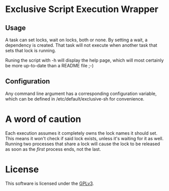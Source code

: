 # Exclusive Script Execution Wrapper #

## Usage ##

A task can set locks, wait on locks, both or none.
By setting a wait, a dependency is created. That task will not execute when 
another task that sets that lock is running.

Runing the script with -h will display the help page, which will most 
certainly be more up-to-date than a README file ;-)

## Configuration ##

Any command line argument has a corresponding configuration variable, 
which can be defined in /etc/default/exclusive-sh for convenience.

# A word of caution #

Each execution assumes it completely owns the lock names it should set. This 
means it won't check if said lock exists, unless it's waiting for it as well.
Running two processes that share a lock will cause the lock to be released 
as soon as the _first_ process ends, not the last.

# License #
This software is licensed under the [GPLv3](http://www.gnu.org/licenses/gpl.txt).


